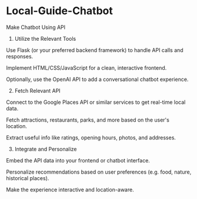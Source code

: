 # Local-Guide-Chatbot
Make Chatbot Using API
1. Utilize the Relevant Tools

Use Flask (or your preferred backend framework) to handle API calls and responses.

Implement HTML/CSS/JavaScript for a clean, interactive frontend.

Optionally, use the OpenAI API to add a conversational chatbot experience.

2. Fetch Relevant API

Connect to the Google Places API or similar services to get real-time local data.

Fetch attractions, restaurants, parks, and more based on the user's location.

Extract useful info like ratings, opening hours, photos, and addresses.

3. Integrate and Personalize

Embed the API data into your frontend or chatbot interface.

Personalize recommendations based on user preferences (e.g. food, nature, historical places).

Make the experience interactive and location-aware.
